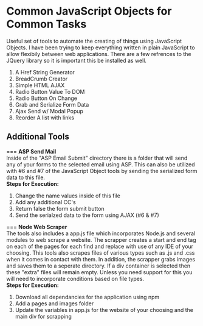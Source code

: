 # Common JavaScript Objects for Common Tasks 
Useful set of tools to automate the creating of things using JavaScript Objects.
I have been trying to keep everything written in plain JavaScript to allow flexibily between web applications. There are a few refrences to the JQuery library so it is important this be installed as well.

1. A Href String Generator  
2. BreadCrumb Creator
3. Simple HTML AJAX
4. Radio Button Value To DOM
5. Radio Button On Change
6. Grab and Serialize Form Data
7. Ajax Send w/ Modal Popup
8. Reorder A list with links

## Additional Tools
===
<b>ASP Send Mail</b><br/>
Inside of the "ASP Email Submit" directory there is a folder that will send any of your forms to the selected email using ASP. This can also be utilized with #6 and #7 of the JavaScript Object tools by sending the serialized form data to this file. <br/>
<b>Steps for Execution:</b><br/>
1. Change the name values inside of this file <br/>
2. Add any additional CC's <br/>
3. Return false the form submit button <br/>
4. Send the serialzed data to the form using AJAX (#6 & #7)

===
<b>Node Web Scraper</b> <br/>
The tools also includes a app.js file which incorporates Node.js and several modules to web scrape a website. The scrapper creates a start and end tag on each of the pages for each find and replace with use of any IDE of your choosing. This tools also scrapes files of various types such as .js and .css when it comes in contact with them. In addition, the scrapper grabs images and saves them to a seperate directory. If a div container is selected then these "extra" files will remain empty. Unless you need support for this you will need to incorporate conditions based on file types.<br/>
<b>Steps for Execution:</b> <br/>
1. Download all dependancies for the application using npm <br/>
2. Add a pages and images folder <br/>
3. Update the variables in app.js for the website of your choosing and the main div for scrapping

